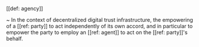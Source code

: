 [[def: agency]]

~ In the context of decentralized digital trust infrastructure, the empowering of a [[ref: party]] to act independently of its own accord, and in particular to empower the party to employ an [[ref: agent]] to act on the [[ref: party]]'s behalf.

